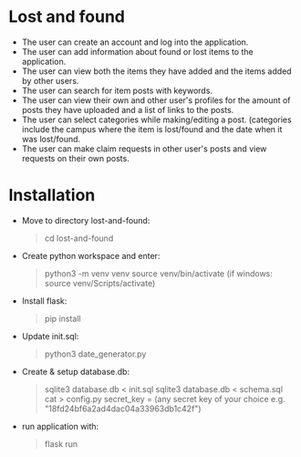 # Lost and found

* The user can create an account and log into the application.
* The user can add information about found or lost items to the application.
* The user can view both the items they have added and the items added by other users.
* The user can search for item posts with keywords.
* The user can view their own and other user's profiles for the amount of posts they have uploaded and a list of links to the posts.
* The user can select categories while making/editing a post. (categories include the campus where the item is lost/found and the date when it was lost/found.
* The user can make claim requests in other user's posts and view requests on their own posts.

# Installation
- Move to directory lost-and-found:
  > cd lost-and-found
- Create python workspace and enter:
  > python3 -m venv venv
  > source venv/bin/activate (if windows: source venv/Scripts/activate)
- Install flask:
  > pip install
- Update init.sql:
  > python3 date_generator.py
- Create & setup database.db:
  > sqlite3 database.db < init.sql
  > sqlite3 database.db < schema.sql
  > cat > config.py
     > secret_key = (any secret key of your choice e.g.      "18fd24bf6a2ad4dac04a33963db1c42f")
- run application with:
  > flask run


  
